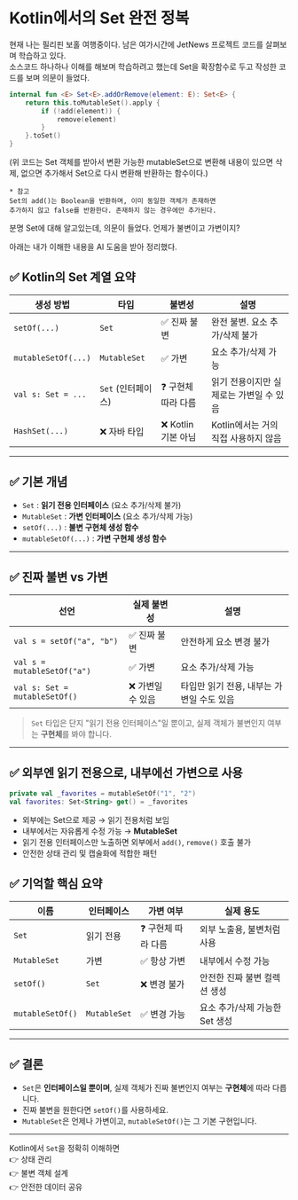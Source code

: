 # Kotlin에서의 Set 완전 정복

현재 나는 필리핀 보홀 여행중이다.
남은 여가시간에 JetNews 프로젝트 코드를 살펴보며 학습하고 있다.<br/>
소스코드 하나하나 이해를 해보며 학습하려고 했는데 Set을 확장함수로 두고 작성한 코드를 보며 의문이 들었다. 
```kotlin
internal fun <E> Set<E>.addOrRemove(element: E): Set<E> {
    return this.toMutableSet().apply {
        if (!add(element)) {
            remove(element)
        }
    }.toSet()
}

```
(위 코드는 Set 객체를 받아서 변환 가능한 mutableSet으로 변환해 
내용이 있으면 삭제, 없으면 추가해서 Set으로 다시 변환해 반환하는 함수이다.)

```
* 참고
Set의 add()는 Boolean을 반환하며, 이미 동일한 객체가 존재하면
추가하지 않고 false를 반환한다. 존재하지 않는 경우에만 추가된다.
```

분명 Set에 대해 알고있는데,
의문이 들었다. 언제가 불변이고 가변이지?



아래는 내가 이해한 내용을 AI 도움을 받아 정리했다.


## ✅ Kotlin의 Set 계열 요약

| 생성 방법                 | 타입           | 불변성     | 설명 |
|--------------------------|----------------|------------|------|
| `setOf(...)`             | `Set`          | ✅ 진짜 불변 | 완전 불변. 요소 추가/삭제 불가 |
| `mutableSetOf(...)`      | `MutableSet`   | ✅ 가변     | 요소 추가/삭제 가능 |
| `val s: Set = ...`       | `Set` (인터페이스) | ❓ 구현체 따라 다름 | 읽기 전용이지만 실제로는 가변일 수 있음 |
| `HashSet(...)`           | ❌ 자바 타입    | ❌ Kotlin 기본 아님 | Kotlin에서는 거의 직접 사용하지 않음 |

---

## ✅ 기본 개념

- `Set` : **읽기 전용 인터페이스** (요소 추가/삭제 불가)  
- `MutableSet` : **가변 인터페이스** (요소 추가/삭제 가능)  
- `setOf(...)` : **불변 구현체 생성 함수**  
- `mutableSetOf(...)` : **가변 구현체 생성 함수**

---

## ✅ 진짜 불변 vs 가변

| 선언                          | 실제 불변성     | 설명 |
|------------------------------|----------------|------|
| `val s = setOf("a", "b")`     | ✅ 진짜 불변     | 안전하게 요소 변경 불가 |
| `val s = mutableSetOf("a")`   | ✅ 가변          | 요소 추가/삭제 가능 |
| `val s: Set = mutableSetOf()` | ❌ 가변일 수 있음 | 타입만 읽기 전용, 내부는 가변일 수도 있음 |

> `Set` 타입은 단지 "읽기 전용 인터페이스"일 뿐이고, 실제 객체가 불변인지 여부는 **구현체**를 봐야 합니다.

---

## ✅ 외부엔 읽기 전용으로, 내부에선 가변으로 사용

```kotlin
private val _favorites = mutableSetOf("1", "2")
val favorites: Set<String> get() = _favorites
```

- 외부에는 Set으로 제공 → 읽기 전용처럼 보임
- 내부에서는 자유롭게 수정 가능 → **MutableSet**
- 읽기 전용 인터페이스만 노출하면 외부에서 `add()`, `remove()` 호출 불가
- 안전한 상태 관리 및 캡술화에 적합한 패턴

## ✅ 기억할 핵심 요약

| 이름             | 인터페이스   | 가변 여부         | 실제 용도                          |
|------------------|--------------|-------------------|-----------------------------------|
| `Set`            | 읽기 전용    | ❓ 구현체 따라 다름 | 외부 노출용, 불변처럼 사용         |
| `MutableSet`     | 가변         | ✅ 항상 가변       | 내부에서 수정 가능                 |
| `setOf()`        | `Set`        | ❌ 변경 불가       | 안전한 진짜 불변 컬렉션 생성       |
| `mutableSetOf()` | `MutableSet` | ✅ 변경 가능       | 요소 추가/삭제 가능한 Set 생성    |

---

## ✅ 결론

- `Set`은 **인터페이스일 뿐이며**, 실제 객체가 진짜 불변인지 여부는 **구현체**에 따라 다릅니다.
- 진짜 불변을 원한다면 `setOf()`를 사용하세요.
- `MutableSet`은 언제나 가변이고, `mutableSetOf()`는 그 기본 구현입니다.

---

Kotlin에서 `Set`을 정확히 이해하면  
👉 상태 관리  
👉 불변 객체 설계  
👉 안전한 데이터 공유  



